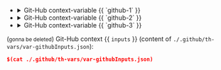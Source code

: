 - <details>
    <summary>Git-Hub context-variable {{ `github-1` }}</summary>
  
  ```json
  { "some json 1": 123.456 }
  ```
  </details>
- <details>
    <summary>Git-Hub context-variable {{ `github-2` }}</summary>

  ```json
  { "some json 2": 123.456 }
  ```
  </details>
- <details>
    <summary>Git-Hub context-variable {{ `github-3` }}</summary>

  ```json
  { "some json 3": 123.456 }
  ```
  </details>

(<small>gonna be deleted</small>) Git-Hub context {{ `inputs` }} (content of `./.github/th-vars/var-githubInputs.json`):
```json
$(cat ./.github/th-vars/var-githubInputs.json)
```
